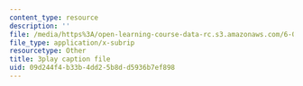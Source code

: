 ```yaml
---
content_type: resource
description: ''
file: /media/https%3A/open-learning-course-data-rc.s3.amazonaws.com/6-004-computation-structures-spring-2017/09d244f4b33b4dd25b8dd5936b7ef898_BZX8qSrMNyo.srt
file_type: application/x-subrip
resourcetype: Other
title: 3play caption file
uid: 09d244f4-b33b-4dd2-5b8d-d5936b7ef898
---
```

